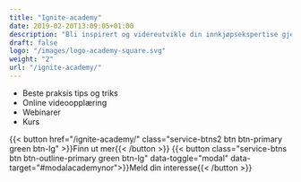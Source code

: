 ```yaml
---
title: "Ignite-academy"
date: 2019-02-20T13:09:05+01:00
description: "Bli inspirert og videreutvikle din innkjøpsekspertise gjennom våre videoer og tilpassede kurs"
draft: false
logo: "/images/logo-academy-square.svg"
weight: "2"
url: "/ignite-academy/"
---
```


+ <i class="fas fa-award" style="color: #31B096"></i>Beste praksis tips og triks
+ <i class="fas fa-play-circle" style="color: #31B096"></i></span>Online videoopplæring
+ <i class="fas fa-indent" style="color: #31B096"></i></span>Webinarer
+ <i class="fas fa-chalkboard-teacher" style="color: #31B096"></i></span>Kurs 

{{< button href="/ignite-academy/" class="service-btns2 btn btn-primary green btn-lg" >}}Finn ut mer{{< /button >}}
{{< button class="service-btns btn btn-outline-primary green btn-lg" data-toggle="modal" data-target="#modalacademynor">}}Meld din interesse{{< /button >}}

